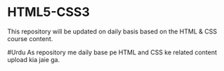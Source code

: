 # HTML5-CSS3
This repository will be updated on daily basis based on the HTML & CSS course content.

#Urdu
As repository me daily base pe HTML and CSS ke related content upload kia jaie ga.
